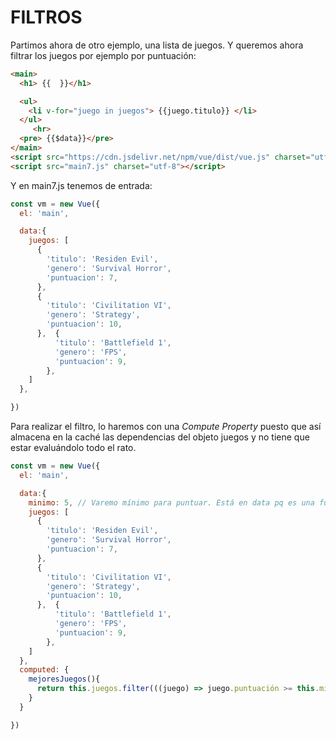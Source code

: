# FILTROS

  Partimos ahora de otro ejemplo, una lista de juegos. Y queremos ahora filtrar los juegos por ejemplo por puntuación:

```html
<main>
  <h1> {{  }}</h1>

  <ul>
    <li v-for="juego in juegos"> {{juego.titulo}} </li>
  </ul>
     <hr>
  <pre> {{$data}}</pre>
</main>
<script src="https://cdn.jsdelivr.net/npm/vue/dist/vue.js" charset="utf-8"></script>
<script src="main7.js" charset="utf-8"></script>
```
Y en main7.js tenemos de entrada:
```javascript
const vm = new Vue({
  el: 'main',

  data:{
    juegos: [
      {
        'titulo': 'Residen Evil',
        'genero': 'Survival Horror',
        'puntuacion': 7,
      },
      {
        'titulo': 'Civilitation VI',
        'genero': 'Strategy',
        'puntuacion': 10,
      },  {
          'titulo': 'Battlefield 1',
          'genero': 'FPS',
          'puntuacion': 9,
        },
    ]
  },

})
```
  Para realizar el filtro, lo haremos con una *Compute Property* puesto que así almacena en la caché las dependencias del objeto juegos y no tiene que estar evaluándolo todo el rato.
  ```javascript
  const vm = new Vue({
    el: 'main',

    data:{
      minimo: 5, // Varemo mínimo para puntuar. Está en data pq es una fuente de información...
      juegos: [
        {
          'titulo': 'Residen Evil',
          'genero': 'Survival Horror',
          'puntuacion': 7,
        },
        {
          'titulo': 'Civilitation VI',
          'genero': 'Strategy',
          'puntuacion': 10,
        },  {
            'titulo': 'Battlefield 1',
            'genero': 'FPS',
            'puntuacion': 9,
          },
      ]
    },
    computed: {
      mejoresJuegos(){
        return this.juegos.filter(((juego) => juego.puntuación >= this.minimo);
      }
    }

  })
  ```
